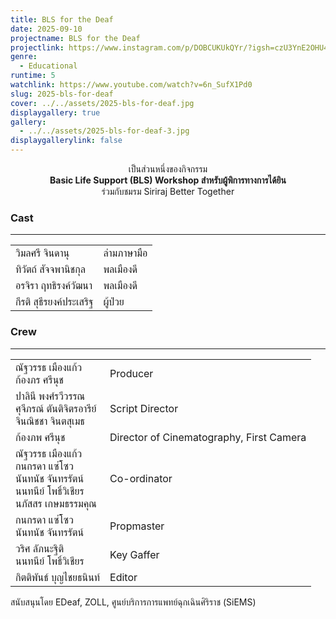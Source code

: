 ```yaml
---
title: BLS for the Deaf
date: 2025-09-10
projectname: BLS for the Deaf
projectlink: https://www.instagram.com/p/DOBCUKUkQYr/?igsh=czU3YnE2OHU4Z3A2
genre:
  - Educational
runtime: 5
watchlink: https://www.youtube.com/watch?v=6n_SufX1Pd0
slug: 2025-bls-for-deaf
cover: ../../assets/2025-bls-for-deaf.jpg
displaygallery: true
gallery:
  - ../../assets/2025-bls-for-deaf-3.jpg
displaygallerylink: false
---
```

<p style="text-align: center">เป็นส่วนหนึ่งของกิจกรรม<br><strong>Basic Life Support (BLS) Workshop สำหรับผู้พิการทางการได้ยิน</strong><br>ร่วมกับชมรม Siriraj Better Together</p>

### Cast

* * *

|     |     |
| --- | --- |
| วิมลศรี จินดานุ | ล่ามภาษามือ |
| ทิวัตถ์ สัจจพานิชกุล | พลเมืองดี |
| อรจิรา ฤทธิรงค์วัฒนา | พลเมืองดี |
| กีรติ สุธีรยงค์ประเสริฐ | ผู้ป่วย |

### Crew

* * *

|     |     |
| --- | --- |
| ณัฐวรรธ เมืองแก้ว  <br>ก้องภร ศรีนุช | Producer |
| ปาลินี พงศ์รวีวรรณ  <br>ศุจีภรณ์ ตันติจิตรอารีย์  <br>จินณิชชา จินตสุเมธ | Script Director |
| ก้องภพ ศรีนุช | Director of Cinematography, First Camera |
| ณัฐวรรธ เมืองแก้ว  <br>กนกรดา แซ่โซว  <br>นันทนัช จันทรรัตน์  <br>นนทนีย์ โพธิ์วิเชียร  <br>นภัสสร เกษมธรรมคุณ | Co-ordinator |
| กนกรดา แซ่โซว  <br>นันทนัช จันทรรัตน์ | Propmaster |
| วริศ ลัภนะฐิติ  <br>นนทนีย์ โพธิ์วิเชียร | Key Gaffer |
| กิตติพันธ์ บุญไชยธนินท์ | Editor |

สนับสนุนโดย EDeaf, ZOLL, ศูนย์บริการการแพทย์ฉุกเฉินศิริราช (SiEMS)